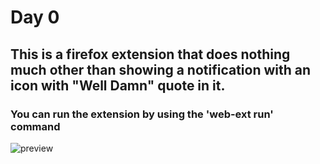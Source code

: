 # Day 0
## This is a firefox extension that does nothing much other than showing a notification with an icon with "Well Damn" quote in it.

### You can run the extension by using the 'web-ext run' command

![preview](.images/Day-00.jpg)
